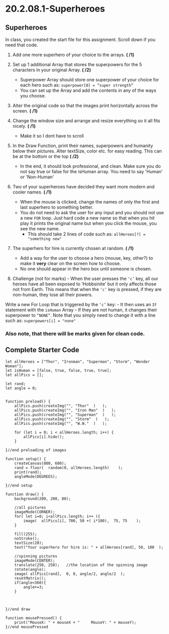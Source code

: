 # 20.2.08.1-Superheroes
## Superheroes

In class, you created the start file for this assignment. Scroll down if you need that code.

1. Add one more superhero of your choice to the arrays.   **( /1)**
2. Set up 1 additional Array that stores the superpowers for the 5 characters in your original Array.  **(  /2)**
   - Superpower Array should store one superpower of your choice for each hero such as:    `superpower[0] = “super strength”`
    -  You can set up the Array and add the contents in any of the ways you choose. 
3. Alter the original code so that the images print horizontally across the screen. **(  /1)**
4. Change the window size and arrange and resize everything so it all fits nicely. **(  /1)**
      - Make it so I dont have to scroll
5. In the Draw Function, print their names, superpowers and humanity below their pictures.  Alter textSize, color etc. for easy reading. This can be at the bottom or the top **(  /2)**
    - In the end, it should look professional, and clean. Make sure you do not say true or false for the isHuman array. You need to say 'Human' or 'Non-Human'  
    
6. Two of your superheroes have decided they want more modern and cooler names. **(  /1)**
    - When the mouse is clicked, change the names of only the first and last superhero to something better. 
    - You do not need to ask the user for any input and you should not use a new `FOR` loop.  Just hard code a new name so that when you hit play it prints the original name but when you click the mouse, you see the new name. 
      - This should take 2 lines of code such as:  `allHeroes[?] = "something new"`


7. The superhero for hire is currently chosen at random.    **(  /1)**
    - Add a way for the user to choose a hero (mouse, key, other?) to make it **very** clear on the screen how to choose.  
    - No one should appear in the hero box until someone is chosen. 


8. Challenge (not for marks) - When the user presses the `‘c’` key, all our heroes have all been exposed to ‘Hobbsinite’ but it only affects those not from Earth.  This means that when the `‘c’` key is pressed, if they are non-human, they lose all their powers.  

  Write a new For Loop that is triggered by the `‘c’` key:
    - It then uses an `IF` statement with the `isHuman` Array
    - If they are not human, it changes their superpower to `“NONE”`.  Note that you simply need to change it with a line such as:  `superpowers[i] = "none"`

### Also note, that there will be marks given for clean code. 


## Complete Starter Code
```
let allHeroes = ["Thor", "Ironman", "Superman", "Storm", "Wonder Woman"];
let isHuman = [false, true, false, true, true];
let allPics = [];

let rand;
let angle = 0;


function preload() {
    allPics.push(createImg("", "Thor"  )   );
    allPics.push(createImg("", "Iron Man"  )   );
    allPics.push(createImg("", "Superman"  )   );
    allPics.push(createImg("", "Storm"  )   );
    allPics.push(createImg("", "W.W."  )   );

    for (let i = 0; i < allHeroes.length; i++) {
        allPics[i].hide();
    }

}//end preloading of images

function setup() {
    createCanvas(800, 600);
    rand = floor(  random(0, allHeroes.length)    );
    print(rand);
    angleMode(DEGREES);

}//end setup

function draw() {
    background(200, 200, 80);

    //all pictures
    imageMode(CORNER);
    for( let i=0; i<allPics.length; i++ ){
        image(  allPics[i], 700, 50 +( i*100),  75, 75    );
    }

    fill(255);
    noStroke();
    textSize(20);
    text("Your superhero for hire is: " + allHeroes[rand], 50, 100  );

    //spinning pictures
    imageMode(CENTER);
    translate(250, 250);   //the location of the spinning image
    rotate(angle);
    image( allPics[rand],  0, 0, angle/2, angle/2  );
    resetMatrix();
    if(angle<360){
        angle+=3;
    }
    


}//end draw

function mousePressed() {
    print("MouseX: " + mouseX + "     MouseY: " + mouseY);
}//end mousePressed


```

